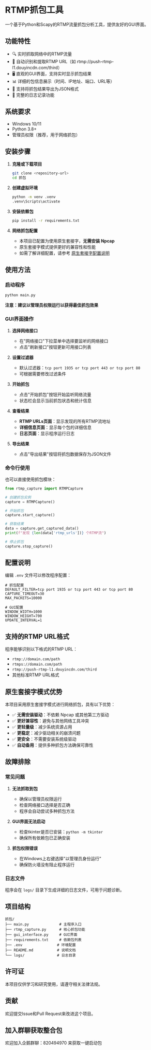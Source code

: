 # RTMP抓包工具

一个基于Python和Scapy的RTMP流量抓包分析工具，提供友好的GUI界面。

## 功能特性

- 🔍 实时抓取网络中的RTMP流量
- 🎯 自动识别和提取RTMP URL（如 rtmp://push-rtmp-l1.douyincdn.com/third）
- 🖥️ 直观的GUI界面，支持实时显示抓包结果
- 📊 详细的包信息展示（时间、IP地址、端口、URL等）
- 💾 支持将抓包结果导出为JSON格式
- 📝 完整的日志记录功能

## 系统要求

- Windows 10/11
- Python 3.8+
- 管理员权限（推荐，用于网络抓包）

## 安装步骤

1. **克隆或下载项目**
   ```bash
   git clone <repository-url>
   cd 抓包
   ```

2. **创建虚拟环境**
   ```bash
   python -m venv .venv
   .venv\Scripts\activate
   ```

3. **安装依赖包**
   ```bash
   pip install -r requirements.txt
   ```

4. **网络抓包配置**
   - 本项目已配置为使用原生套接字，**无需安装 Npcap**
   - 原生套接字模式提供更好的兼容性和性能
   - 如需了解详细配置，请参考 [原生套接字配置说明](NATIVE_SOCKET_CONFIG.md)

## 使用方法

### 启动程序

```bash
python main.py
```

**注意：建议以管理员权限运行以获得最佳抓包效果**

### GUI界面操作

1. **选择网络接口**
   - 在"网络接口"下拉菜单中选择要监听的网络接口
   - 点击"刷新接口"按钮更新可用接口列表

2. **设置过滤器**
   - 默认过滤器：`tcp port 1935 or tcp port 443 or tcp port 80`
   - 可根据需要修改过滤条件

3. **开始抓包**
   - 点击"开始抓包"按钮开始监听网络流量
   - 状态栏会显示当前抓包状态和统计信息

4. **查看结果**
   - **RTMP URLs页面**：显示发现的所有RTMP流地址
   - **详细信息页面**：显示每个包的详细信息
   - **日志页面**：显示程序运行日志

5. **导出结果**
   - 点击"导出结果"按钮将抓包数据保存为JSON文件

### 命令行使用

也可以直接使用抓包模块：

```python
from rtmp_capture import RTMPCapture

# 创建抓包实例
capture = RTMPCapture()

# 开始抓包
capture.start_capture()

# 获取结果
data = capture.get_captured_data()
print(f"发现 {len(data['rtmp_urls'])} 个RTMP流")

# 停止抓包
capture.stop_capture()
```

## 配置说明

编辑 `.env` 文件可以修改程序配置：

```env
# 抓包配置
DEFAULT_FILTER=tcp port 1935 or tcp port 443 or tcp port 80
CAPTURE_TIMEOUT=30
MAX_PACKETS=10000

# GUI配置
WINDOW_WIDTH=1000
WINDOW_HEIGHT=700
UPDATE_INTERVAL=1
```

## 支持的RTMP URL格式

程序能够识别以下格式的RTMP URL：

- `rtmp://domain.com/path`
- `rtmps://domain.com/path`
- `rtmp://push-rtmp-l1.douyincdn.com/third`
- 其他标准RTMP URL格式

## 原生套接字模式优势

本项目采用原生套接字模式进行网络抓包，具有以下优势：

- ✅ **无需安装驱动**：不依赖 Npcap 或其他第三方驱动
- ✅ **更好兼容性**：避免与其他网络工具冲突
- ✅ **更轻量级**：减少系统资源占用
- ✅ **更稳定**：减少驱动相关的崩溃问题
- ✅ **更安全**：不需要安装系统级驱动
- ✅ **自动备用**：提供多种抓包方法确保可靠性

## 故障排除

### 常见问题

1. **无法抓取到包**
   - 确保以管理员权限运行
   - 检查网络接口选择是否正确
   - 程序会自动尝试多种抓包方法

2. **GUI界面无法启动**
   - 检查tkinter是否已安装：`python -m tkinter`
   - 确保所有依赖包已正确安装

3. **抓包权限错误**
   - 在Windows上右键选择"以管理员身份运行"
   - 确保防火墙没有阻止程序运行

### 日志文件

程序会在 `logs/` 目录下生成详细的日志文件，可用于问题诊断。

## 项目结构

```
抓包/
├── main.py              # 主程序入口
├── rtmp_capture.py      # 核心抓包功能
├── gui_interface.py     # GUI界面
├── requirements.txt     # 依赖包列表
├── .env                # 环境配置
├── README.md           # 说明文档
└── logs/               # 日志目录
```

## 许可证

本项目仅供学习和研究使用，请遵守相关法律法规。

## 贡献

欢迎提交Issue和Pull Request来改进这个项目。

## 加入群聊获取整合包
欢迎加入企鹅群聊：820494970 来获取一键启动包
